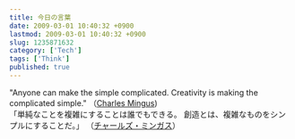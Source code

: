 ```yaml
---
title: 今日の言葉
date: 2009-03-01 10:40:32 +0900
lastmod: 2009-03-01 10:40:32 +0900
slug: 1235871632
category: ['Tech']
tags: ['Think']
published: true
---
```




<p>"Anyone can make the simple complicated. Creativity is making the complicated simple." （<a class="keyword" href="http://d.hatena.ne.jp/keyword/Charles%20Mingus">Charles Mingus</a>)<br />
「単純なことを複雑にすることは誰でもできる。 創造とは、複雑なものをシンプルにすることだ。」 （<a class="keyword" href="http://d.hatena.ne.jp/keyword/%A5%C1%A5%E3%A1%BC%A5%EB%A5%BA%A1%A6%A5%DF%A5%F3%A5%AC%A5%B9">チャールズ・ミンガス</a>）</p>

